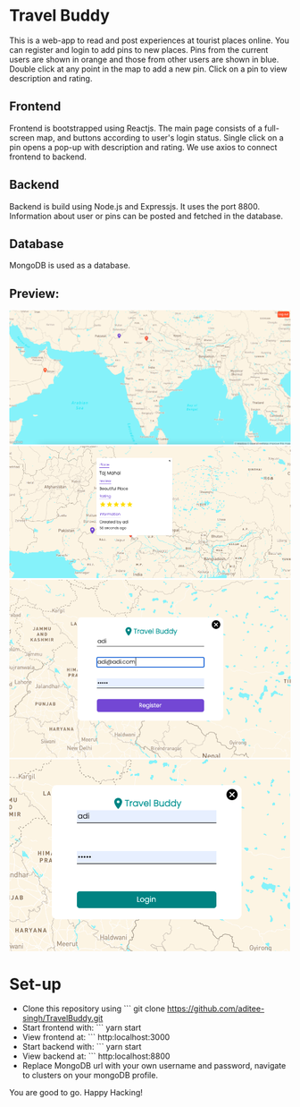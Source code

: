 # Travel Buddy

This is a web-app to read and post experiences at tourist places online. You can register and login to add pins to new places. 
Pins from the current users are shown in orange and those from other users are shown in blue. 
Double click at any point in the map to add a new pin. Click on a pin to view description and rating. 

## Frontend

Frontend is bootstrapped using Reactjs. 
The main page consists of a full-screen map, and buttons according to user's login status. Single click on a pin opens a pop-up with description and rating. We use axios to connect frontend to backend.

## Backend

Backend is build using Node.js and Expressjs. It uses the port 8800. Information about user or pins can be posted and fetched in the database. 

## Database

MongoDB is used as a database. 

## Preview: 

![Hero](./frontend/public/images/image1.png)
![Pop-Up](./frontend/public/images/image2.png)
![Register](./frontend/public/images/image3.png)
![Login](./frontend/public/images/image4.png)

# Set-up

* Clone this repository using ``` git clone https://github.com/aditee-singh/TravelBuddy.git
* Start frontend with: ``` yarn start
* View frontend at: ``` http:localhost:3000
* Start backend with: ``` yarn start
* View backend at: ``` http:localhost:8800
* Replace MongoDB url with your own username and password, navigate to clusters on your mongoDB profile.

You are good to go. Happy Hacking!